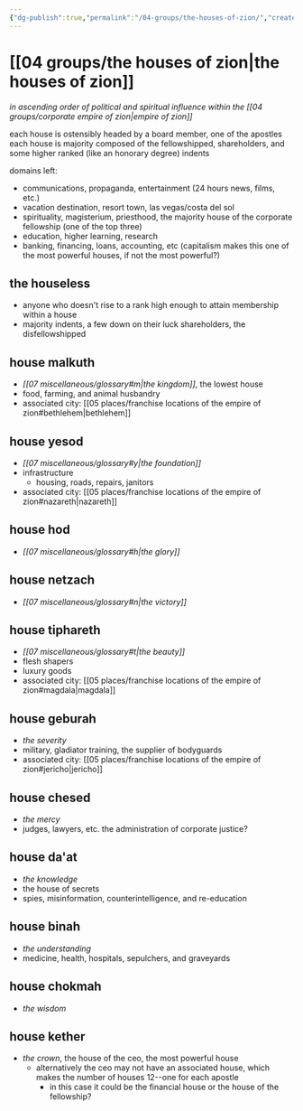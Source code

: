 ```yaml
---
{"dg-publish":true,"permalink":"/04-groups/the-houses-of-zion/","created":"2025-03-18T14:57:52.152-05:00","updated":"2025-04-29T13:46:19.392-05:00"}
---
```


# [[04 groups/the houses of zion\|the houses of zion]]
*in ascending order of political and spiritual influence within the [[04 groups/corporate empire of zion\|empire of zion]]*

each house is ostensibly headed by a board member, one of the apostles
each house is majority composed of the fellowshipped, shareholders, and some higher ranked (like an honorary degree) indents

domains left:
- communications, propaganda, entertainment (24 hours news, films, etc.)
- vacation destination, resort town, las vegas/costa del sol
- spirituality, magisterium, priesthood, the majority house of the corporate fellowship (one of the top three)
- education, higher learning, research
- banking, financing, loans, accounting, etc (capitalism makes this one of the most powerful houses, if not the most powerful?)

## the houseless
- anyone who doesn't rise to a rank high enough to attain membership within a house
- majority indents, a few down on their luck shareholders, the disfellowshipped 
## house malkuth
 - *[[07 miscellaneous/glossary#m\|the kingdom]]*, the lowest house
 - food, farming, and animal husbandry
 - associated city: [[05 places/franchise locations of the empire of zion#bethlehem\|bethlehem]]
## house yesod
 - *[[07 miscellaneous/glossary#y\|the foundation]]*
 - infrastructure
	 - housing, roads, repairs, janitors
- associated city: [[05 places/franchise locations of the empire of zion#nazareth\|nazareth]]
## house hod
- *[[07 miscellaneous/glossary#h\|the glory]]*
## house netzach
- *[[07 miscellaneous/glossary#n\|the victory]]*
## house tiphareth
- *[[07 miscellaneous/glossary#t\|the beauty]]*
- flesh shapers
- luxury goods
- associated city: [[05 places/franchise locations of the empire of zion#magdala\|magdala]]
## house geburah
- *the severity*
- military, gladiator training, the supplier of bodyguards
- associated city: [[05 places/franchise locations of the empire of zion#jericho\|jericho]]
## house chesed
- *the mercy*
- judges, lawyers, etc. the administration of corporate justice?
## house da'at
- *the knowledge*
- the house of secrets
- spies, misinformation, counterintelligence, and re-education
## house binah
- *the understanding*
- medicine, health, hospitals, sepulchers, and graveyards
## house chokmah
- *the wisdom*
## house kether
- *the crown*, the house of the ceo, the most powerful house
	- alternatively the ceo may not have an associated house, which makes the number of houses 12--one for each apostle
		- in this case it could be the financial house or the house of the fellowship?